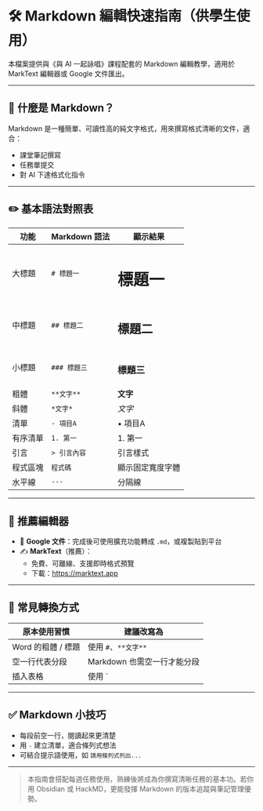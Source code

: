 
# 🛠 Markdown 編輯快速指南（供學生使用）

本檔案提供與《與 AI 一起詠唱》課程配套的 Markdown 編輯教學，適用於 MarkText 編輯器或 Google 文件匯出。

---

## 📘 什麼是 Markdown？

Markdown 是一種簡單、可讀性高的純文字格式，用來撰寫格式清晰的文件，適合：
- 課堂筆記撰寫
- 任務單提交
- 對 AI 下達格式化指令

---

## ✏️ 基本語法對照表

| 功能 | Markdown 語法 | 顯示結果 |
|------|----------------|------------|
| 大標題 | `# 標題一` | <h1>標題一</h1> |
| 中標題 | `## 標題二` | <h2>標題二</h2> |
| 小標題 | `### 標題三` | <h3>標題三</h3> |
| 粗體 | `**文字**` | **文字** |
| 斜體 | `*文字*` | *文字* |
| 清單 | `- 項目A` | • 項目A |
| 有序清單 | `1. 第一` | 1. 第一 |
| 引言 | `> 引言內容` | 引言樣式 |
| 程式區塊 | ```程式碼``` | 顯示固定寬度字體 |
| 水平線 | `---` | 分隔線 |

---

## 📂 推薦編輯器

- 📄 **Google 文件**：完成後可使用擴充功能轉成 `.md`，或複製貼到平台
- ✍️ **MarkText**（推薦）：
  - 免費、可離線、支援即時格式預覽
  - 下載：https://marktext.app

---

## 🔄 常見轉換方式

| 原本使用習慣 | 建議改寫為 |
|--------------|------------|
| Word 的粗體 / 標題 | 使用 `#`、`**文字**` |
| 空一行代表分段 | Markdown 也需空一行才能分段 |
| 插入表格 | 使用 `| 欄位 | 欄位 |` 加 `---` 分隔 |

---

## ✅ Markdown 小技巧

- 每段前空一行，閱讀起來更清楚
- 用 `-` 建立清單，適合條列式想法
- 可結合提示語使用，如 `請用條列式列出...`

---

> 本指南會搭配每週任務使用，熟練後將成為你撰寫清晰任務的基本功。若你用 Obsidian 或 HackMD，更能發揮 Markdown 的版本追蹤與筆記管理優勢。
